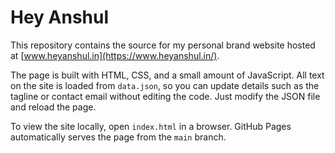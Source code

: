 # Hey Anshul

This repository contains the source for my personal brand website hosted at [www.heyanshul.in](https://www.heyanshul.in/).

The page is built with HTML, CSS, and a small amount of JavaScript. All text on the site is loaded from `data.json`, so you can update details such as the tagline or contact email without editing the code. Just modify the JSON file and reload the page.

To view the site locally, open `index.html` in a browser. GitHub Pages automatically serves the page from the `main` branch.
